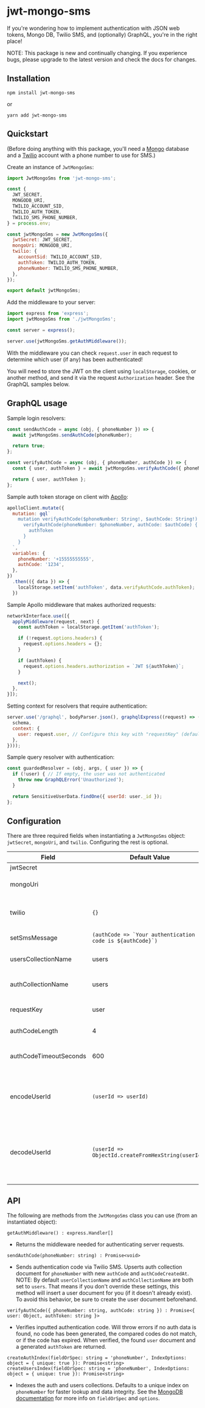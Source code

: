 # jwt-mongo-sms

If you're wondering how to implement authentication with JSON web tokens, Mongo DB, Twilio SMS, and (optionally) GraphQL, you're in the right place!

NOTE: This package is new and continually changing. If you experience bugs, please upgrade to the latest version and check the docs for changes.

## Installation

```
npm install jwt-mongo-sms
```

or

```
yarn add jwt-mongo-sms
```

## Quickstart

(Before doing anything with this package, you'll need a [Mongo](https://www.mongodb.com/) database and a [Twilio](https://www.twilio.com/) account with a phone number to use for SMS.)

Create an instance of `JwtMongoSms`:
```javascript
import JwtMongoSms from 'jwt-mongo-sms';

const {
  JWT_SECRET,
  MONGODB_URI,
  TWILIO_ACCOUNT_SID,
  TWILIO_AUTH_TOKEN,
  TWILIO_SMS_PHONE_NUMBER,
} = process.env;

const jwtMongoSms = new JwtMongoSms({
  jwtSecret: JWT_SECRET,
  mongoUri: MONGODB_URI,
  twilio: {
    accountSid: TWILIO_ACCOUNT_SID,
    authToken: TWILIO_AUTH_TOKEN,
    phoneNumber: TWILIO_SMS_PHONE_NUMBER,
  },
});

export default jwtMongoSms;
```

Add the middleware to your server:
```javascript
import express from 'express';
import jwtMongoSms from './jwtMongoSms';

const server = express();

server.use(jwtMongoSms.getAuthMiddleware());
```

With the middleware you can check `request.user` in each request to determine which user (if any) has been authenticated!

You will need to store the JWT on the client using `localStorage`, cookies, or another method, and send it via the request `Authorization` header. See the GraphQL samples below.

## GraphQL usage

Sample login resolvers:
```javascript
const sendAuthCode = async (obj, { phoneNumber }) => {
  await jwtMongoSms.sendAuthCode(phoneNumber);

  return true;
};

const verifyAuthCode = async (obj, { phoneNumber, authCode }) => {
  const { user, authToken } = await jwtMongoSms.verifyAuthCode({ phoneNumber, authCode });

  return { user, authToken };
};
```

Sample auth token storage on client with [Apollo](https://www.npmjs.com/package/apollo-client):
```javascript
apolloClient.mutate({
  mutation: gql`
    mutation verifyAuthCode($phoneNumber: String!, $authCode: String!) {
      verifyAuthCode(phoneNumber: $phoneNumber, authCode: $authCode) {
        authToken
      }
    }
  `,
  variables: {
    phoneNumber: '+15555555555',
    authCode: '1234',
  },
})
  .then(({ data }) => {
    localStorage.setItem('authToken', data.verifyAuthCode.authToken);
  })
```

Sample Apollo middleware that makes authorized requests:
```javascript
networkInterface.use([{
  applyMiddleware(request, next) {
    const authToken = localStorage.getItem('authToken');

    if (!request.options.headers) {
      request.options.headers = {};
    }

    if (authToken) {
      request.options.headers.authorization = `JWT ${authToken}`;
    }

    next();
  },
}]);
```

Setting context for resolvers that require authentication:
```javascript
server.use('/graphql', bodyParser.json(), graphqlExpress((request) => ({
  schema,
  context: {
    user: request.user, // Configure this key with "requestKey" (defaults to "user")
  },
})));
```

Sample query resolver with authentication:
```javascript
const guardedResolver = (obj, args, { user }) => {
  if (!user) { // If empty, the user was not authenticated
    throw new GraphQLError('Unauthorized');
  }

  return SensitiveUserData.findOne({ userId: user._id });
};
```

## Configuration

There are three required fields when instantiating a `JwtMongoSms` object: `jwtSecret`, `mongoUri`, and `twilio`. Configuring the rest is optional.

Field|Default Value|Description
---|---|---
jwtSecret||JSON web token [secret](https://jwt.io/introduction/)
mongoUri||[Mongo](https://www.mongodb.com/) URI (e.g., `mongodb://localhost/my-db`)
twilio|`{}`|[Twilio](https://www.twilio.com/) credentials (`accountSid`, `authToken`) and `phoneNumber` used to send SMS text
setSmsMessage|```(authCode => `Your authentication code is ${authCode}`)```|Used to set the message for SMS authentication
usersCollectionName|users|Name of the Mongo collection used to store user data
authCollectionName|users|Name of the Mongo collection used to store auth data
requestKey|user|Key your authenticated user will be assigned to on each server `request`
authCodeLength|4|Length of authentication code
authCodeTimeoutSeconds|600|Number of seconds it takes for a authentication code to expire
encodeUserId|```(userId => userId)```|Called when the JWT is generated (after the auth code is verified). Change this only if you need to format the encoded user id
decodeUserId|```(userId => ObjectId.createFromHexString(userId))```|Called when the auth middleware decodes the JWT payload. If your user ids are stored as strings instead of ObjectIds (e.g., Meteor), you should replace this with `(userId => userId)`

## API

The following are methods from the `JwtMongoSms` class you can use (from an instantiated object):

```
getAuthMiddleware() : express.Handler[]
```

* Returns the middleware needed for authenticating server requests.

```
sendAuthCode(phoneNumber: string) : Promise<void>
```

* Sends authentication code via Twilio SMS. Upserts auth collection document for `phoneNumber` with new `authCode` and `authCodeCreatedAt`. NOTE: By default `userCollectionName` and `authCollectionName` are both set to `users`. That means if you don't override these settings, this method will insert a user document for you (if it doesn't already exist). To avoid this behavior, be sure to create the user document beforehand.

```
verifyAuthCode({ phoneNumber: string, authCode: string }) : Promise<{ user: Object, authToken: string }>
```

* Verifies inputted authentication code. Will throw errors if no auth data is found, no code has been generated, the compared codes do not match, or if the code has expired. When verified, the found `user` document and a generated `authToken` are returned.

```
createAuthIndex(fieldOrSpec: string = 'phoneNumber', IndexOptions: object = { unique: true }): Promise<string>
createUsersIndex(fieldOrSpec: string = 'phoneNumber', IndexOptions: object = { unique: true }): Promise<string>
```

* Indexes the auth and users collections. Defaults to a unique index on `phoneNumber` for faster lookup and data integrity. See the [MongoDB documentation](http://mongodb.github.io/node-mongodb-native/2.1/api/Collection.html#createIndex) for more info on `fieldOrSpec` and `options`.
